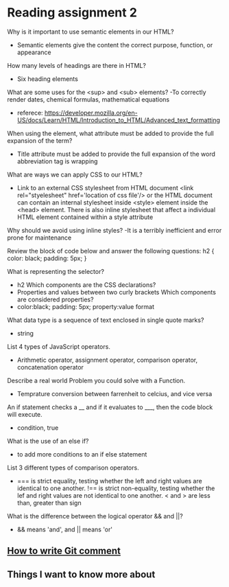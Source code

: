 # Reading assignment 2

Why is it important to use semantic elements in our HTML?
- Semantic elements give the content the correct purpose, function, or appearance

How many levels of headings are there in HTML?
- Six heading elements

What are some uses for the \<sup\> and \<sub\> elements?
-To correctly render dates, chemical formulas, mathematical equations
- referece: https://developer.mozilla.org/en-US/docs/Learn/HTML/Introduction_to_HTML/Advanced_text_formatting

When using the <abbr> element, what attribute must be added to provide the full expansion of the term?
- Title attribute must be added to provide the full expansion of the word abbreviation tag is wrapping

What are ways we can apply CSS to our HTML?
- Link to an external CSS stylesheet  from HTML document \<link rel=\"styelesheet" href='location of css file'/> or the HTML document can contain an internal stylesheet inside \<style> element inside the  \<head> element. There is also inline stylesheet that affect a individual HTML element contained within a style attribute

Why should we avoid using inline styles?
-It is a terribly inefficient and error prone for maintenance

Review the block of code below and answer the following questions:
h2 {
     color: black;
     padding: 5px;
   }

What is representing the selector?
- h2
Which components are the CSS declarations?
- Properties and values between two curly brackets
Which components are considered properties?
- color:black; padding: 5px; property:value format

What data type is a sequence of text enclosed in single quote marks?
- string

List 4 types of JavaScript operators.
- Arithmetic operator, assignment operator, comparison operator, concatenation operator

Describe a real world Problem you could solve with a Function.
- Temprature conversion between farrenheit to celcius, and vice versa

An if statement checks a __ and if it evaluates to ___, then the code block will execute.
- condition, true

What is the use of an else if?
- to add more conditions to an if else statement

List 3 different types of comparison operators.
- === is strict equality, testing whether the left and right values are identical to one another. !== is strict non-equality, testing whether the lef and right values are not identical to one another.  < and > are less than, greater than sign

What is the difference between the logical operator && and \|\|?
- && means 'and', and \|\| means 'or'

## [How to write Git comment](https://chris.beams.io/posts/git-commit/)
## Things I want to know more about
